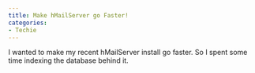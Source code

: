 ```yaml
---
title: Make hMailServer go Faster!
categories:
- Techie
---
```


I wanted to make my recent hMailServer install go faster. So I spent some time indexing the database behind it.

